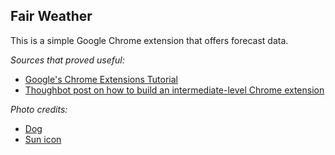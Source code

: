## Fair Weather

This is a simple Google Chrome extension that offers forecast data.

*Sources that proved useful:*

* [Google's Chrome Extensions Tutorial](https://developer.chrome.com/extensions/overview)
* [Thoughbot post on how to build an intermediate-level Chrome extension](https://robots.thoughtbot.com/how-to-make-a-chrome-extension)

*Photo credits:*

* [Dog](http://janfennellthedoglistener.com/static/cms/ConfusedDog.png)
* [Sun icon](https://icomoon.io/app/#/select)
